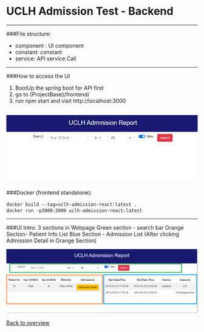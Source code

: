 # UCLH Admission Test - Backend
--------------
###File structure:
- component : UI component
- constant: constant
- service: API service Call
--------------
###How to access the UI
1. BootUp the spring boot for API first
2. go to {ProjectBase}/frontend/
3. run npm start and visit http://localhost:3000

![Done](landing.png)
--------------
###Docker (frontend standalone):

    docker build --tag=uclh-admission-react:latest .
    docker run -p3000:3000 uclh-admission-react:latest
--------------
###UI Intro:
3 sections in Webpage
Green section - search bar
Orange Section- Patient Info List
Blue Section - Admission List (After clicking Admission Detail in Orange Section)

![](img.png)

[Back to overview](../README.md)

